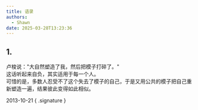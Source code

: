 ```yaml
---
title: 语录
authors:
  - Shawn
date: 2025-03-28T13:23:36
---
```


## 1. 

卢梭说："大自然塑造了我，然后把模子打碎了。"  
这话听起来自负，其实适用于每一个人。  
可惜的是，多数人忍受不了这个失去了模子的自己，于是又用公共的模子把自己重新塑造一遍，结果彼此变得如此相似。

<!-- more -->

2013-10-21
{ .signature }

